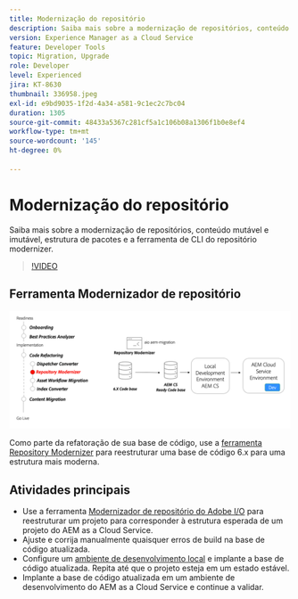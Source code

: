 ```yaml
---
title: Modernização do repositório
description: Saiba mais sobre a modernização de repositórios, conteúdo mutável e imutável, estrutura de pacotes e a ferramenta de CLI do repositório modernizer.
version: Experience Manager as a Cloud Service
feature: Developer Tools
topic: Migration, Upgrade
role: Developer
level: Experienced
jira: KT-8630
thumbnail: 336958.jpeg
exl-id: e9bd9035-1f2d-4a34-a581-9c1ec2c7bc04
duration: 1305
source-git-commit: 48433a5367c281cf5a1c106b08a1306f1b0e8ef4
workflow-type: tm+mt
source-wordcount: '145'
ht-degree: 0%

---
```


# Modernização do repositório

Saiba mais sobre a modernização de repositórios, conteúdo mutável e imutável, estrutura de pacotes e a ferramenta de CLI do repositório modernizer.

>[!VIDEO](https://video.tv.adobe.com/v/336958?quality=12&learn=on)

## Ferramenta Modernizador de repositório

![Modernizador de repositório](./assets/repository-modernizer.png)

Como parte da refatoração de sua base de código, use a [ferramenta Repository Modernizer](https://experienceleague.adobe.com/docs/experience-manager-cloud-service/moving/refactoring-tools/repo-modernizer.html?lang=pt-BR) para reestruturar uma base de código 6.x para uma estrutura mais moderna.

## Atividades principais

* Use a ferramenta [Modernizador de repositório do Adobe I/O](https://github.com/adobe/aio-cli-plugin-aem-cloud-service-migration#command-aio-aem-migrationrepository-modernizer) para reestruturar um projeto para corresponder à estrutura esperada de um projeto do AEM as a Cloud Service.
* Ajuste e corrija manualmente quaisquer erros de build na base de código atualizada.
* Configure um [ambiente de desenvolvimento local](https://experienceleague.adobe.com/docs/experience-manager-learn/cloud-service/local-development-environment-set-up/overview.html?lang=pt-BR) e implante a base de código atualizada. Repita até que o projeto esteja em um estado estável.
* Implante a base de código atualizada em um ambiente de desenvolvimento do AEM as a Cloud Service e continue a validar.
